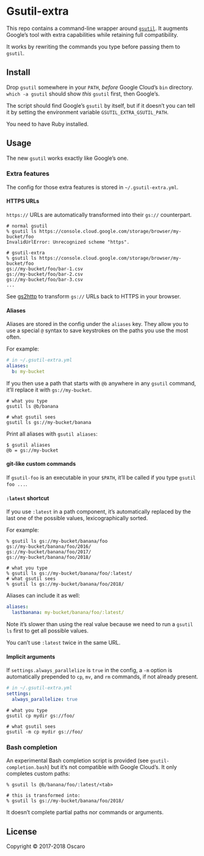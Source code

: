 # Gsutil-extra

This repo contains a command-line wrapper around [`gsutil`][gsutil]. It
augments Google’s tool with extra capabilities while retaining full
compatibility.

It works by rewriting the commands you type before passing them to `gsutil`.

[gsutil]: https://cloud.google.com/storage/docs/gsutil

## Install

Drop `gsutil` somewhere in your `PATH`, _before_ Google Cloud’s `bin`
directory. `which -a gsutil` should show _this_ `gsutil` first, then Google’s.

The script should find Google’s `gsutil` by itself, but if it doesn’t you can
tell it by setting the environment variable `GSUTIL_EXTRA_GSUTIL_PATH`.

You need to have Ruby installed.

## Usage

The new `gsutil` works exactly like Google’s one.

### Extra features

The config for those extra features is stored in `~/.gsutil-extra.yml`.

#### HTTPS URLs

`https://` URLs are automatically transformed into their `gs://` counterpart.

```shell
# normal gsutil
% gsutil ls https://console.cloud.google.com/storage/browser/my-bucket/foo
InvalidUrlError: Unrecognized scheme "https".

# gsutil-extra
% gsutil ls https://console.cloud.google.com/storage/browser/my-bucket/foo
gs://my-bucket/foo/bar-1.csv
gs://my-bucket/foo/bar-2.csv
gs://my-bucket/foo/bar-3.csv
...
```

See [gs2http][] to transform `gs://` URLs back to HTTPS in your browser.

[gs2http]: https://oscaro.github.io/gs2http/

#### Aliases

Aliases are stored in the config under the `aliases` key. They allow you to use
a special `@` syntax to save keystrokes on the paths you use the most often.

For example:
```yaml
# in ~/.gsutil-extra.yml
aliases:
  b: my-bucket
```

If you then use a path that starts with `@b` anywhere in any `gsutil`
command, it’ll replace it with `gs://my-bucket`.

```shell
# what you type
gsutil ls @b/banana

# what gsutil sees
gsutil ls gs://my-bucket/banana
```

Print all aliases with `gsutil aliases`:
```
$ gsutil aliases
@b = gs://my-bucket
```

#### git-like custom commands

If `gsutil-foo` is an executable in your `$PATH`, it’ll be called if you type
`gsutil foo ...`.

#### `:latest` shortcut

If you use `:latest` in a path component, it’s automatically replaced by the
last one of the possible values, lexicographically sorted.

For example:
```shell
% gsutil ls gs://my-bucket/banana/foo
gs://my-bucket/banana/foo/2016/
gs://my-bucket/banana/foo/2017/
gs://my-bucket/banana/foo/2018/

# what you type
% gsutil ls gs://my-bucket/banana/foo/:latest/
# what gsutil sees
% gsutil ls gs://my-bucket/banana/foo/2018/
```

Aliases can include it as well:

```yaml
aliases:
  lastbanana: my-bucket/banana/foo/:latest/
```

Note it’s slower than using the real value because we need to run a `gsutil ls`
first to get all possible values.

You can’t use `:latest` twice in the same URL.

#### Implicit arguments

If `settings.always_parallelize` is `true` in the config, a `-m` option is
automatically prepended to `cp`, `mv`, and `rm` commands, if not already
present.

```yaml
# in ~/.gsutil-extra.yml
settings:
  always_parallelize: true
```

```shell
# what you type
gsutil cp mydir gs://foo/

# what gsutil sees
gsutil -m cp mydir gs://foo/
```

### Bash completion

An experimental Bash completion script is provided (see
`gsutil-completion.bash`) but it’s not compatible with Google Cloud’s. It only
completes custom paths:

```shell
% gsutil ls @b/banana/foo/:latest/<tab>

# this is transformed into:
% gsutil ls gs://my-bucket/banana/foo/2018/
```

It doesn’t complete partial paths nor commands or arguments.

## License

Copyright © 2017-2018 Oscaro
